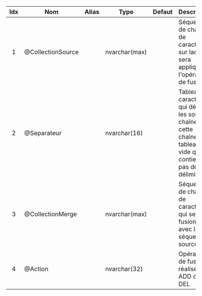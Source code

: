 
|Idx|Nom|Alias|Type|Defaut|Description|Commentaire|Version|Spe|Dev|
|:-:|-----------------|-----|-------------|------|--------------------------------------------------------------------------------------------------------------------|-----------|-------|:-:|---| 
| 1 | @CollectionSource | | nvarchar(max) | | Séquence de chaînes de caractères sur laquelle sera appliquer l'opération de fusion | | | [ ] | | 
| 2 | @Separateur | | nvarchar(16) | | Tableau de caractères qui délimite les sous-chaînes de cette chaîne, tableau vide qui ne contient pas de délimiteurs | | | [ ] | | 
| 3 | @CollectionMerge | | nvarchar(max) | | Séquence de chaîne de caractères qui sera fusioner avec la séquence source | | | [ ] | | 
| 4 | @Action | | nvarchar(32) | | Opération de fusion à réaliser : ADD ou DEL | | | [ ] | | 
